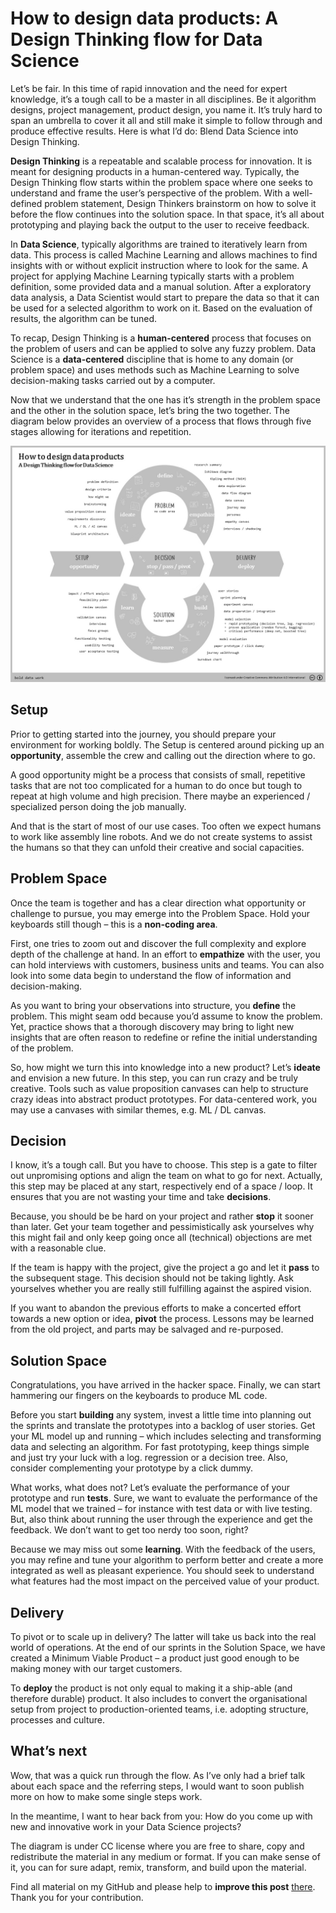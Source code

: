 # How to design data products: A Design Thinking flow for Data Science


Let’s be fair. In this time of rapid innovation and the need for expert knowledge, it’s a tough call to be a master in all disciplines. Be it algorithm designs, project management, product design, you name it. It’s truly hard to span an umbrella to cover it all and still make it simple to follow through and produce effective results. Here is what I’d do: Blend Data Science into Design Thinking.

<!--more-->

**Design Thinking** is a repeatable and scalable process for innovation. It is meant for designing products in a human-centered way. Typically, the Design Thinking flow starts within the problem space where one seeks to understand and frame the user’s perspective of the problem. With a well-defined problem statement, Design Thinkers brainstorm on how to solve it before the flow continues into the solution space. In that space, it’s all about prototyping and playing back the output to the user to receive feedback.

In **Data Science**, typically algorithms are trained to iteratively learn from data. This process is called Machine Learning and allows machines to find insights with or without explicit instruction where to look for the same. A project for applying Machine Learning typically starts with a problem definition, some provided data and a manual solution. After a exploratory data analysis, a Data Scientist would start to prepare the data so that it can be used for a selected algorithm to work on it. Based on the evaluation of results, the algorithm can be tuned.

To recap, Design Thinking is a **human-centered** process that focuses on the problem of users and can be applied to solve any fuzzy problem. Data Science is a **data-centered** discipline that is home to any domain (or problem space) and uses methods such as Machine Learning to solve decision-making tasks carried out by a computer.

Now that we understand that the one has it’s strength in the problem space and the other in the solution space, let’s bring the two together. The diagram below provides an overview of a process that flows through five stages allowing for iterations and repetition.

![Design Thinking flow complemented by Data Science specific tasks](/static/img/how-to-design-data-products-a-design-thinking-flow-for-data-science.jpg)

## Setup

Prior to getting started into the journey, you should prepare your environment for working boldly. The Setup is centered around picking up an **opportunity**, assemble the crew and calling out the direction where to go.

A good opportunity might be a process that consists of small, repetitive tasks that are not too complicated for a human to do once but tough to repeat at high volume and high precision. There maybe an experienced / specialized person doing the job manually.

And that is the start of most of our use cases. Too often we expect humans to work like assembly line robots. And we do not create systems to assist the humans so that they can unfold their creative and social capacities.

## Problem Space

Once the team is together and has a clear direction what opportunity or challenge to pursue, you may emerge into the Problem Space. Hold your keyboards still though – this is a **non-coding area**.

First, one tries to zoom out and discover the full complexity and explore depth of the challenge at hand. In an effort to **empathize** with the user, you can hold interviews with customers, business units and teams. You can also look into some data begin to understand the flow of information and decision-making.

As you want to bring your observations into structure, you **define** the problem. This might seam odd because you’d assume to know the problem. Yet, practice shows that a thorough discovery may bring to light new insights that are often reason to redefine or refine the initial understanding of the problem.

So, how might we turn this into knowledge into a new product? Let’s **ideate** and envision a new future. In this step, you can run crazy and be truly creative. Tools such as value proposition canvases can help to structure crazy ideas into abstract product prototypes. For data-centered work, you may use a canvases with similar themes, e.g. ML / DL canvas.

## Decision

I know, it’s a tough call. But you have to choose. This step is a gate to filter out unpromising options and align the team on what to go for next. Actually, this step may be placed at any start, respectively end of a space / loop. It ensures that you are not wasting your time and take **decisions**.

Because, you should be be hard on your project and rather **stop** it sooner than later. Get your team together and pessimistically ask yourselves why this might fail and only keep going once all (technical) objections are met with a reasonable clue.

If the team is happy with the project, give the project a go and let it **pass** to the subsequent stage. This decision should not be taking lightly. Ask yourselves whether you are really still fulfilling against the aspired vision.

If you want to abandon the previous efforts to make a concerted effort towards a new option or idea, **pivot** the process. Lessons may be learned from the old project, and parts may be salvaged and re-purposed.

## Solution Space

Congratulations, you have arrived in the hacker space. Finally, we can start hammering our fingers on the keyboards to produce ML code.

Before you start **building** any system, invest a little time into planning out the sprints and translate the prototypes into a backlog of user stories. Get your ML model up and running – which includes selecting and transforming data and selecting an algorithm. For fast prototyping, keep things simple and just try your luck with a log. regression or a decision tree. Also, consider complementing your prototype by a click dummy.

What works, what does not? Let’s evaluate the performance of your prototype and run **tests**. Sure, we want to evaluate the performance of the ML model that we trained – for instance with test data or with live testing. But, also think about running the user through the experience and get the feedback. We don’t want to get too nerdy too soon, right?

Because we may miss out some **learning**. With the feedback of the users, you may refine and tune your algorithm to perform better and create a more integrated as well as pleasant experience. You should seek to understand what features had the most impact on the perceived value of your product.

## Delivery

To pivot or to scale up in delivery? The latter will take us back into the real world of operations. At the end of our sprints in the Solution Space, we have created a Minimum Viable Product – a product just good enough to be making money with our target customers.

To **deploy** the product is not only equal to making it a ship-able (and therefore durable) product. It also includes to convert the organisational setup from project to production-oriented teams, i.e. adopting structure, processes and culture.

## What’s next

Wow, that was a quick run through the flow. As I’ve only had a brief talk about each space and the referring steps, I would want to soon publish more on how to make some single steps work.

In the meantime, I want to hear back from you: How do you come up with new and innovative work in your Data Science projects?

The diagram is under CC license where you are free to share, copy and redistribute the material in any medium or format. If you can make sense of it, you can for sure adapt, remix, transform, and build upon the material.

Find all material on my GitHub and please help to **improve this post** [there](https://github.com/siegstedt/machinemind/blob/main/content/posts/how-to-design-data-products.md). Thank you for your contribution.

